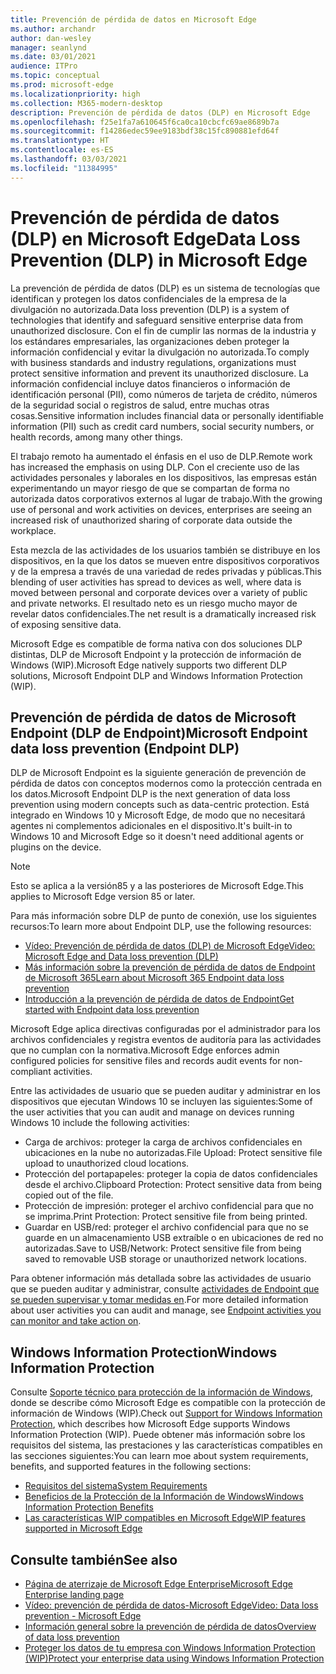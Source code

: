 ```yaml
---
title: Prevención de pérdida de datos en Microsoft Edge
ms.author: archandr
author: dan-wesley
manager: seanlynd
ms.date: 03/01/2021
audience: ITPro
ms.topic: conceptual
ms.prod: microsoft-edge
ms.localizationpriority: high
ms.collection: M365-modern-desktop
description: Prevención de pérdida de datos (DLP) en Microsoft Edge
ms.openlocfilehash: f25e1fa7a610645f6ca0ca10cbcfc69ae8689b7a
ms.sourcegitcommit: f14286edec59ee9183bdf38c15fc890881efd64f
ms.translationtype: HT
ms.contentlocale: es-ES
ms.lasthandoff: 03/03/2021
ms.locfileid: "11384995"
---
```

# <a name="data-loss-prevention-dlp-in-microsoft-edge"></a><span data-ttu-id="6c2f8-103">Prevención de pérdida de datos (DLP) en Microsoft Edge</span><span class="sxs-lookup"><span data-stu-id="6c2f8-103">Data Loss Prevention (DLP) in Microsoft Edge</span></span>

<span data-ttu-id="6c2f8-104">La prevención de pérdida de datos (DLP) es un sistema de tecnologías que identifican y protegen los datos confidenciales de la empresa de la divulgación no autorizada.</span><span class="sxs-lookup"><span data-stu-id="6c2f8-104">Data loss prevention (DLP) is a system of technologies that identify and safeguard sensitive enterprise data from unauthorized disclosure.</span></span> <span data-ttu-id="6c2f8-105">Con el fin de cumplir las normas de la industria y los estándares empresariales, las organizaciones deben proteger la información confidencial y evitar la divulgación no autorizada.</span><span class="sxs-lookup"><span data-stu-id="6c2f8-105">To comply with business standards and industry regulations, organizations must protect sensitive information and prevent its unauthorized disclosure.</span></span> <span data-ttu-id="6c2f8-106">La información confidencial incluye datos financieros o información de identificación personal (PII), como números de tarjeta de crédito, números de la seguridad social o registros de salud, entre muchas otras cosas.</span><span class="sxs-lookup"><span data-stu-id="6c2f8-106">Sensitive information includes financial data or personally identifiable information (PII) such as credit card numbers, social security numbers, or health records, among many other things.</span></span>

<span data-ttu-id="6c2f8-107">El trabajo remoto ha aumentado el énfasis en el uso de DLP.</span><span class="sxs-lookup"><span data-stu-id="6c2f8-107">Remote work has increased the emphasis on using DLP.</span></span> <span data-ttu-id="6c2f8-108">Con el creciente uso de las actividades personales y laborales en los dispositivos, las empresas están experimentando un mayor riesgo de que se compartan de forma no autorizada datos corporativos externos al lugar de trabajo.</span><span class="sxs-lookup"><span data-stu-id="6c2f8-108">With the growing use of personal and work activities on devices, enterprises are seeing an increased risk of unauthorized sharing of corporate data outside the workplace.</span></span>

<span data-ttu-id="6c2f8-109">Esta mezcla de las actividades de los usuarios también se distribuye en los dispositivos, en la que los datos se mueven entre dispositivos corporativos y de la empresa a través de una variedad de redes privadas y públicas.</span><span class="sxs-lookup"><span data-stu-id="6c2f8-109">This blending of user activities has spread to devices as well, where data is moved between personal and corporate devices over a variety of public and private networks.</span></span> <span data-ttu-id="6c2f8-110">El resultado neto es un riesgo mucho mayor de revelar datos confidenciales.</span><span class="sxs-lookup"><span data-stu-id="6c2f8-110">The net result is a dramatically increased risk of exposing sensitive data.</span></span>

<span data-ttu-id="6c2f8-111">Microsoft Edge es compatible de forma nativa con dos soluciones DLP distintas, DLP de Microsoft Endpoint y la protección de información de Windows (WIP).</span><span class="sxs-lookup"><span data-stu-id="6c2f8-111">Microsoft Edge natively supports two different DLP solutions, Microsoft Endpoint DLP and Windows Information Protection (WIP).</span></span>

## <a name="microsoft-endpoint-data-loss-prevention-endpoint-dlp"></a><span data-ttu-id="6c2f8-112">Prevención de pérdida de datos de Microsoft Endpoint (DLP de Endpoint)</span><span class="sxs-lookup"><span data-stu-id="6c2f8-112">Microsoft Endpoint data loss prevention (Endpoint DLP)</span></span>

<span data-ttu-id="6c2f8-113">DLP de Microsoft Endpoint es la siguiente generación de prevención de pérdida de datos con conceptos modernos como la protección centrada en los datos.</span><span class="sxs-lookup"><span data-stu-id="6c2f8-113">Microsoft Endpoint DLP is the next generation of data loss prevention using modern concepts such as data-centric protection.</span></span> <span data-ttu-id="6c2f8-114">Está integrado en Windows 10 y Microsoft Edge, de modo que no necesitará agentes ni complementos adicionales en el dispositivo.</span><span class="sxs-lookup"><span data-stu-id="6c2f8-114">It's built-in to Windows 10 and Microsoft Edge so it doesn't need additional agents or plugins on the device.</span></span>

> [!NOTE]
> <span data-ttu-id="6c2f8-115">Esto se aplica a la versión85 y a las posteriores de Microsoft Edge.</span><span class="sxs-lookup"><span data-stu-id="6c2f8-115">This applies to Microsoft Edge version 85 or later.</span></span>

<span data-ttu-id="6c2f8-116">Para más información sobre DLP de punto de conexión, use los siguientes recursos:</span><span class="sxs-lookup"><span data-stu-id="6c2f8-116">To learn more about Endpoint DLP, use the following resources:</span></span>

- [<span data-ttu-id="6c2f8-117">Vídeo: Prevención de pérdida de datos (DLP) de Microsoft Edge</span><span class="sxs-lookup"><span data-stu-id="6c2f8-117">Video: Microsoft Edge and Data loss prevention (DLP)</span></span>](microsoft-edge-video-security-dlp.md)
- [<span data-ttu-id="6c2f8-118">Más información sobre la prevención de pérdida de datos de Endpoint de Microsoft 365</span><span class="sxs-lookup"><span data-stu-id="6c2f8-118">Learn about Microsoft 365 Endpoint data loss prevention</span></span>](https://docs.microsoft.com/microsoft-365/compliance/endpoint-dlp-learn-about?view=o365-worldwide&preserve-view=true)
- [<span data-ttu-id="6c2f8-119">Introducción a la prevención de pérdida de datos de Endpoint</span><span class="sxs-lookup"><span data-stu-id="6c2f8-119">Get started with Endpoint data loss prevention</span></span>](https://docs.microsoft.com/microsoft-365/compliance/endpoint-dlp-getting-started?view=o365-worldwide&preserve-view=true)

<span data-ttu-id="6c2f8-120">Microsoft Edge aplica directivas configuradas por el administrador para los archivos confidenciales y registra eventos de auditoría para las actividades que no cumplan con la normativa.</span><span class="sxs-lookup"><span data-stu-id="6c2f8-120">Microsoft Edge enforces admin configured policies for sensitive files and records audit events for non-compliant activities.</span></span>

<span data-ttu-id="6c2f8-121">Entre las actividades de usuario que se pueden auditar y administrar en los dispositivos que ejecutan Windows 10 se incluyen las siguientes:</span><span class="sxs-lookup"><span data-stu-id="6c2f8-121">Some of the user activities that you can audit and manage on devices running Windows 10 include the following activities:</span></span>

- <span data-ttu-id="6c2f8-122">Carga de archivos: proteger la carga de archivos confidenciales en ubicaciones en la nube no autorizadas.</span><span class="sxs-lookup"><span data-stu-id="6c2f8-122">File Upload: Protect sensitive file upload to unauthorized cloud locations.</span></span> <!-- The next 3 screenshots show a sequence where a user tries to drop a sensitive data file on to their local storage.-->
- <span data-ttu-id="6c2f8-123">Protección del portapapeles: proteger la copia de datos confidenciales desde el archivo.</span><span class="sxs-lookup"><span data-stu-id="6c2f8-123">Clipboard Protection: Protect sensitive data from being copied out of the file.</span></span>
- <span data-ttu-id="6c2f8-124">Protección de impresión: proteger el archivo confidencial para que no se imprima.</span><span class="sxs-lookup"><span data-stu-id="6c2f8-124">Print Protection: Protect sensitive file from being printed.</span></span>
- <span data-ttu-id="6c2f8-125">Guardar en USB/red: proteger el archivo confidencial para que no se guarde en un almacenamiento USB extraíble o en ubicaciones de red no autorizadas.</span><span class="sxs-lookup"><span data-stu-id="6c2f8-125">Save to USB/Network: Protect sensitive file from being saved to removable USB storage or unauthorized network locations.</span></span>

<span data-ttu-id="6c2f8-126">Para obtener información más detallada sobre las actividades de usuario que se pueden auditar y administrar, consulte [actividades de Endpoint que se pueden supervisar y tomar medidas en](https://docs.microsoft.com/microsoft-365/compliance/endpoint-dlp-learn-about?view=o365-worldwide#endpoint-activities-you-can-monitor-and-take-action-on&preserve-view=true).</span><span class="sxs-lookup"><span data-stu-id="6c2f8-126">For more detailed information about user activities you can audit and manage, see [Endpoint activities you can monitor and take action on](https://docs.microsoft.com/microsoft-365/compliance/endpoint-dlp-learn-about?view=o365-worldwide#endpoint-activities-you-can-monitor-and-take-action-on&preserve-view=true).</span></span>

## <a name="windows-information-protection"></a><span data-ttu-id="6c2f8-127">Windows Information Protection</span><span class="sxs-lookup"><span data-stu-id="6c2f8-127">Windows Information Protection</span></span>

<span data-ttu-id="6c2f8-128">Consulte [Soporte técnico para protección de la información de Windows](https://docs.microsoft.com/deployedge/microsoft-edge-security-windows-information-protection), donde se describe cómo Microsoft Edge es compatible con la protección de información de Windows (WIP).</span><span class="sxs-lookup"><span data-stu-id="6c2f8-128">Check out [Support for Windows Information Protection](https://docs.microsoft.com/deployedge/microsoft-edge-security-windows-information-protection), which describes how Microsoft Edge supports Windows Information Protection (WIP).</span></span> <span data-ttu-id="6c2f8-129">Puede obtener más información sobre los requisitos del sistema, las prestaciones y las características compatibles en las secciones siguientes:</span><span class="sxs-lookup"><span data-stu-id="6c2f8-129">You can learn moe about system requirements, benefits, and supported features in the following sections:</span></span>

- [<span data-ttu-id="6c2f8-130">Requisitos del sistema</span><span class="sxs-lookup"><span data-stu-id="6c2f8-130">System Requirements</span></span>](https://docs.microsoft.com/deployedge/microsoft-edge-security-windows-information-protection#system-requirements)
- [<span data-ttu-id="6c2f8-131">Beneficios de la Protección de la Información de Windows</span><span class="sxs-lookup"><span data-stu-id="6c2f8-131">Windows Information Protection Benefits</span></span>](https://docs.microsoft.com/deployedge/microsoft-edge-security-windows-information-protection#windows-information-protection-benefits)
- [<span data-ttu-id="6c2f8-132">Las características WIP compatibles en Microsoft Edge</span><span class="sxs-lookup"><span data-stu-id="6c2f8-132">WIP features supported in Microsoft Edge</span></span>](https://docs.microsoft.com/DeployEdge/microsoft-edge-security-windows-information-protection#wip-features-supported-in-microsoft-edge)

## <a name="see-also"></a><span data-ttu-id="6c2f8-133">Consulte también</span><span class="sxs-lookup"><span data-stu-id="6c2f8-133">See also</span></span>

- [<span data-ttu-id="6c2f8-134">Página de aterrizaje de Microsoft Edge Enterprise</span><span class="sxs-lookup"><span data-stu-id="6c2f8-134">Microsoft Edge Enterprise landing page</span></span>](https://aka.ms/EdgeEnterprise)
- [<span data-ttu-id="6c2f8-135">Vídeo: prevención de pérdida de datos-Microsoft Edge</span><span class="sxs-lookup"><span data-stu-id="6c2f8-135">Video: Data loss prevention - Microsoft Edge</span></span>](https://www.youtube.com/watch?v=dLD04U9eTqg)
- [<span data-ttu-id="6c2f8-136">Información general sobre la prevención de pérdida de datos</span><span class="sxs-lookup"><span data-stu-id="6c2f8-136">Overview of data loss prevention</span></span>](https://docs.microsoft.com/microsoft-365/compliance/data-loss-prevention-policies?view=o365-worldwide&preserve-view=true)
- [<span data-ttu-id="6c2f8-137">Proteger los datos de tu empresa con Windows Information Protection (WIP)</span><span class="sxs-lookup"><span data-stu-id="6c2f8-137">Protect your enterprise data using Windows Information Protection</span></span>](https://docs.microsoft.com/windows/security/information-protection/windows-information-protection/protect-enterprise-data-using-wip)
